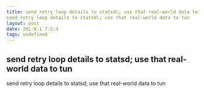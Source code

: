 ```yaml
---
title: send retry loop details to statsd\; use that real-world data to tunsend retry loop details to statsd\; use that real-world data to tun
layout: post
date: 201-0-1 T:5:4
tags: undefined
---
```

## send retry loop details to statsd\; use that real-world data to tunsend retry loop details to statsd\; use that real-world data to tun

